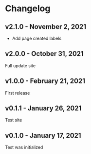 # Changelog

## v2.1.0 - November 2, 2021
- Add page created labels

## v2.0.0 - October 31, 2021
Full update site

## v1.0.0 - February 21, 2021
First release

## v0.1.1 - January 26, 2021
Test site

## v0.1.0 - January 17, 2021
Test was initialized
